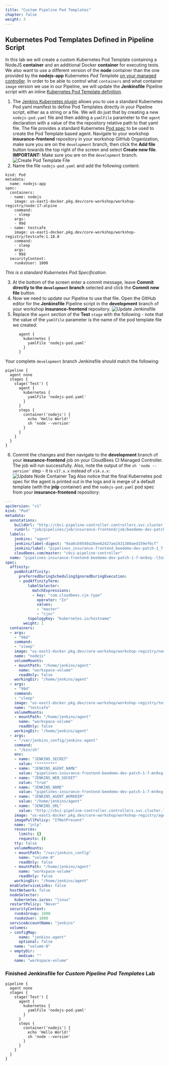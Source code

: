 ```yaml
---
title: "Custom Pipeline Pod Templates"
chapter: false
weight: 3
--- 
```


## Kubernetes Pod Templates Defined in Pipeline Script

In this lab we will create a custom Kubernetes Pod Template containing a NodeJS **container** and an additional Docker **container** for executing tests. We also want to use a different version of the **node** container than the one provided by the **nodejs-app** Kubernetes *Pod Template* [on your managed controller](https://go.cloudbees.com/docs/cloudbees-core/cloud-admin-guide/agents/#_editing_pod_templates_per_team_using_masters). In order to be able to control what `containers` and what container `image` version we use in our Pipeline, we will update the **Jenkinsfile** Pipeline script with an inline [Kubernetes Pod Template definition](https://github.com/jenkinsci/kubernetes-plugin#declarative-pipeline).

1. The [Jenkins Kubernetes plugin](https://github.com/jenkinsci/kubernetes-plugin#using-yaml-to-define-pod-templates) allows you to use a standard Kubernetes Pod yaml manifest to define Pod Templates directly in your Pipeline script, either as a string or a file. We will do just that by creating a new `nodejs-pod.yaml` file and then adding a `yamlFile` parameter to the `agent` declaration with a value of the the repository relative path to that yaml file. The file provides a standard Kubernetes [Pod spec](https://kubernetes.io/docs/reference/generated/kubernetes-api/v1.11/#pod-v1-core) to be used to create the Pod Template based agent. Navigate to your workshop **insurance-frontend** repository in your workshop GitHub Organization, make sure you are on the `development` branch, then click the **Add file** button towards the top right of the screen and select **Create new file**. **IMPORTANT:** Make sure you are on the `development` branch. ![Create Pod Template File](create-pod-template-file.png?width=50pc)
2. Name the file `nodejs-pod.yaml` and add the following content:
```
kind: Pod
metadata:
  name: nodejs-app
spec:
  containers:
  - name: nodejs
    image: us-east1-docker.pkg.dev/core-workshop/workshop-registry/node:17-alpine
    command:
    - sleep
    args:
    - 99d
  - name: testcafe
    image: us-east1-docker.pkg.dev/core-workshop/workshop-registry/testcafe:1.18.0
    command:
    - sleep
    args:
    - 99d
  securityContext:
    runAsUser: 1000
```
*This is a standard Kubernetes Pod Specification.*

3. At the bottom of the screen enter a commit message, leave **Commit directly to the `development` branch** selected and click the **Commit new file** button.
4. Now we need to update our Pipeline to use that file. Open the GitHub editor for the **Jenkinsfile** Pipeline script in the **development** branch of your workshop **insurance-frontend** repository. ![Update Jenkinsfile](update-jenkinsfile.png?width=50pc)
5. Replace the `agent` section of the **Test** `stage` with the following - note that the value of the `yamlFile` parameter is the name of the pod template file we created:
```
      agent {
        kubernetes {
          yamlFile 'nodejs-pod.yaml'
        }
      }
```
Your complete `development` branch Jenkinsfile should match the following:
```
pipeline {
  agent none
  stages {
    stage('Test') {
      agent {
        kubernetes {
          yamlFile 'nodejs-pod.yaml'
        }
      }
      steps {
        container('nodejs') {
          echo 'Hello World!'   
          sh 'node --version'
        }
      }
    }
  }
}
```

6. Commit the changes and then navigate to the **development** branch of your **insurance-frontend** job on your CloudBees CI Managed Controller. The job will run successfully. Also, note the output of the `sh 'node --version'` step - it is `v17.x.x` instead of `v14.x.x`: ![Update Node Container Tag](pod-template-update-image-tag.png?width=50pc) Also notice that the final Kubernetes pod spec for the agent is printed out in the logs and is merge of a default template (with the **jnlp** container) and the `nodejs-pod.yaml` pod spec from your **insurance-frontend** repository:

```yaml
---
apiVersion: "v1"
kind: "Pod"
metadata:
  annotations:
    buildUrl: "http://cbci-pipeline-controller.controllers.svc.cluster.local/cbci-pipeline-controller/job/pipelines/job/insurance-frontend/job/beedemo-dev-patch-1/7/"
    runUrl: "job/pipelines/job/insurance-frontend/job/beedemo-dev-patch-1/7/"
  labels:
    jenkins: "agent"
    jenkins/label-digest: "9aa0cb9549a28ee62427ae2431380aed159ef6cf"
    jenkins/label: "pipelines_insurance-frontend_beedemo-dev-patch-1_7-mn9xq"
    cloudbees.com/master: "cbci-pipeline-controller"
  name: "pipelines-insurance-frontend-beedemo-dev-patch-1-7-mn9xq--l3zmv"
spec:
  affinity:
    podAntiAffinity:
      preferredDuringSchedulingIgnoredDuringExecution:
      - podAffinityTerm:
          labelSelector:
            matchExpressions:
            - key: "com.cloudbees.cje.type"
              operator: "In"
              values:
              - "master"
              - "cjoc"
          topologyKey: "kubernetes.io/hostname"
        weight: 1
  containers:
  - args:
    - "99d"
    command:
    - "sleep"
    image: "us-east1-docker.pkg.dev/core-workshop/workshop-registry/node:17-alpine"
    name: "nodejs"
    volumeMounts:
    - mountPath: "/home/jenkins/agent"
      name: "workspace-volume"
      readOnly: false
    workingDir: "/home/jenkins/agent"
  - args:
    - "99d"
    command:
    - "sleep"
    image: "us-east1-docker.pkg.dev/core-workshop/workshop-registry/testcafe:1.18.0"
    name: "testcafe"
    volumeMounts:
    - mountPath: "/home/jenkins/agent"
      name: "workspace-volume"
      readOnly: false
    workingDir: "/home/jenkins/agent"
  - args:
    - "/var/jenkins_config/jenkins-agent"
    command:
    - "/bin/sh"
    env:
    - name: "JENKINS_SECRET"
      value: "********"
    - name: "JENKINS_AGENT_NAME"
      value: "pipelines-insurance-frontend-beedemo-dev-patch-1-7-mn9xq--l3zmv"
    - name: "JENKINS_WEB_SOCKET"
      value: "true"
    - name: "JENKINS_NAME"
      value: "pipelines-insurance-frontend-beedemo-dev-patch-1-7-mn9xq--l3zmv"
    - name: "JENKINS_AGENT_WORKDIR"
      value: "/home/jenkins/agent"
    - name: "JENKINS_URL"
      value: "http://cbci-pipeline-controller.controllers.svc.cluster.local/cbci-pipeline-controller/"
    image: "us-east1-docker.pkg.dev/core-workshop/workshop-registry/agent:2.361.1.2"
    imagePullPolicy: "IfNotPresent"
    name: "jnlp"
    resources:
      limits: {}
      requests: {}
    tty: false
    volumeMounts:
    - mountPath: "/var/jenkins_config"
      name: "volume-0"
      readOnly: false
    - mountPath: "/home/jenkins/agent"
      name: "workspace-volume"
      readOnly: false
    workingDir: "/home/jenkins/agent"
  enableServiceLinks: false
  hostNetwork: false
  nodeSelector:
    kubernetes.io/os: "linux"
  restartPolicy: "Never"
  securityContext:
    runAsGroup: 1000
    runAsUser: 1000
  serviceAccountName: "jenkins"
  volumes:
  - configMap:
      name: "jenkins-agent"
      optional: false
    name: "volume-0"
  - emptyDir:
      medium: ""
    name: "workspace-volume"
```

### Finished Jenkinsfile for *Custom Pipeline Pod Templates* Lab
```
pipeline {
  agent none
  stages {
    stage('Test') {
      agent {
        kubernetes {
          yamlFile 'nodejs-pod.yaml'
        }
      }
      steps {
        container('nodejs') {
          echo 'Hello World!'   
          sh 'node --version'
        }
      }
    }
  }
}
```
